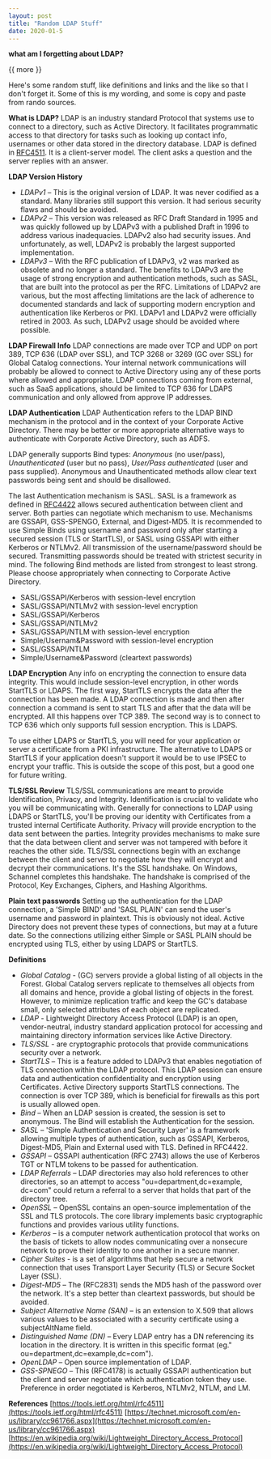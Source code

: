 ```yaml
---
layout: post
title: "Random LDAP Stuff"
date: 2020-01-5
---
```


**what am I forgetting about LDAP?**

{{ more }}

Here's some random stuff, like definitions and links and the like so that I don't forget it.  Some of this is my wording, and some is copy and paste from rando sources.

**What is LDAP?**
LDAP is an industry standard Protocol that systems use to connect to a directory, such as Active Directory. It facilitates programmatic
access to that directory for tasks such as looking up contact info, usernames or other data stored in the directory database. LDAP is defined
in [RFC4511](https://tools.ietf.org/html/rfc4511). It is a client-server model. The client asks a question and the server replies with an answer.

**LDAP Version History**
* *LDAPv1* – This is the original version of LDAP. It was never codified as a standard. Many libraries still support this version. It had serious
security flaws and should be avoided.
* *LDAPv2* – This version was released as RFC Draft Standard in 1995 and was quickly followed up by LDAPv3 with a published Draft in 1996 to
address various inadequacies. LDAPv2 also had security issues. And unfortunately, as well, LDAPv2 is probably the largest supported
implementation.
* *LDAPv3* – With the RFC publication of LDAPv3, v2 was marked as obsolete and no longer a standard. The benefits to LDAPv3 are the usage of
strong encryption and authentication methods, such as SASL, that are built into the protocol as per the RFC.
Limitations of LDAPv2 are various, but the most affecting limitations are the lack of adherence to documented standards and lack of
supporting modern encryption and authentication like Kerberos or PKI. LDAPv1 and LDAPv2 were officially retired in 2003. As such, LDAPv2
usage should be avoided where possible.

**LDAP Firewall Info**
LDAP connections are made over TCP and UDP on port 389, TCP 636 (LDAP over SSL), and TCP 3268 or 3269 (GC over SSL) for Global Catalog connections. Your internal network communications will probably be allowed to connect to Active Directory using any of these ports where allowed and appropriate. LDAP connections coming from external, such as SaaS applications, should be limited to TCP 636 for LDAPS communication and only allowed from approve IP addresses.

**LDAP Authentication**
LDAP Authentication refers to the LDAP BIND mechanism in the protocol and in the context of your Corporate Active
Directory. There may be better or more appropriate alternative ways to authenticate with Corporate Active Directory, such as ADFS. 

LDAP generally supports Bind types: *Anonymous* (no user/pass), *Unauthenticated* (user but no pass), *User/Pass authenticated* (user and
pass supplied). Anonymous and Unauthenticated methods allow clear text passwords being sent and should be disallowed.

The last Authentication mechanism is SASL. SASL is a framework as defined in [RFC4422](https://tools.ietf.org/html/rfc4422) allows secured authentication between client and
server. Both parties can negotiate which mechanism to use. Mechanisms are GSSAPI, GSS-SPENGO, External, and Digest-MD5.
It is recommended to use Simple Binds using username and password only after starting a secured session (TLS or StartTLS), 
or SASL using GSSAPI with either Kerberos or NTLMv2.  All transmission of the username/password should be secured.
Transmitting passwords should be treated with strictest security in mind. The following Bind methods are listed from strongest to least
strong. Please choose appropriately when connecting to Corporate Active Directory.
* SASL/GSSAPI/Kerberos with session-level encrytion
* SASL/GSSAPI/NTLMv2 with session-level encryption
* SASL/GSSAPI/Kerberos
* SASL/GSSAPI/NTLMv2
* SASL/GSSAPI/NTLM with session-level encryption
* Simple/Usernam&Password with session-level encryption
* SASL/GSSAPI/NTLM
* Simple/Username&Password (cleartext passwords)

**LDAP Encryption**
Any info on encrypting the connection to ensure data integrity. This would include session-level encryption, in other words StartTLS or
LDAPS. The first way, StartTLS encrypts the data after the connection has been made. A LDAP connection is made and then after connection
a command is sent to start TLS and after that the data will be encrypted. All this happens over TCP 389. The second way is to connect to TCP
636 which only supports full session encryption. This is LDAPS.

To use either LDAPS or StartTLS, you will need for your application or server a certificate from a PKI infrastructure. 
The alternative to LDAPS or StartTLS if your application doesn't support it would be to use IPSEC to encrypt your traffic. This is outside the
scope of this post, but a good one for future writing.  

**TLS/SSL Review**
TLS/SSL communications are meant to provide Identification, Privacy, and Integrity. Identification is crucial to validate who you will be
communicating with. Generally for connections to LDAP using LDAPS or StartTLS, you'll be proving our identity with Certificates
from a trusted internal Certificate Authority. Privacy will provide encryption to the data sent between the parties. Integrity provides
mechanisms to make sure that the data between client and server was not tampered with before it reaches the other side.
TLS/SSL connections begin with an exchange between the client and server to negotiate how they will encrypt and decrypt their
communications. It's the SSL handshake. On Windows, Schannel completes this handshake. The handshake is comprised of the Protocol,
Key Exchanges, Ciphers, and Hashing Algorithms.

**Plain text passwords**
Setting up the authentication for the LDAP connection, a 'Simple BIND' and 'SASL PLAIN' can send the user's username and password in 
plaintext. This is obviously not ideal. Active Directory does not prevent these types of connections, but may at a future date. So
the connections utilizing either Simple or SASL PLAIN should be encrypted using TLS, either by using LDAPS or StartTLS.

**Definitions**
* *Global Catalog* - (GC) servers provide a global listing of all objects in the Forest. Global Catalog servers replicate to themselves all objects
from all domains and hence, provide a global listing of objects in the forest. However, to minimize replication traffic and keep the GC's
database small, only selected attributes of each object are replicated.
* *LDAP* - Lightweight Directory Access Protocol (LDAP) is an open, vendor-neutral, industry standard application protocol for accessing and
maintaining directory information services like Active Directory.
* *TLS/SSL* - are cryptographic protocols that provide communications security over a network.
* *StartTLS* – This is a feature added to LDAPv3 that enables negotiation of TLS connection within the LDAP protocol. This LDAP session can
ensure data and authentication confidentiality and encryption using Certificates. Active Directory supports StartTLS
connections. The connection is over TCP 389, which is beneficial for firewalls as this port is usually allowed open.
* *Bind* – When an LDAP session is created, the session is set to anonymous. The Bind will establish the Authentication for the session.
* *SASL* – 'Simple Authentication and Security Layer' is a framework allowing multiple types of authentication, such as GSSAPI, Kerberos,
Digest-MD5, Plain and External used with TLS. Defined in RFC4422.
* *GSSAPI* – GSSAPI authentication (RFC 2743) allows the use of Kerberos TGT or NTLM tokens to be passed for authentication.
* *LDAP Referrals* – LDAP directories may also hold references to other directories, so an attempt to access "ou=department,dc=example,
dc=com" could return a referral  to a server that holds that part of the directory tree.  
* *OpenSSL* – OpenSSL contains an open-source implementation of the SSL and TLS protocols. The core library implements basic 
cryptographic functions and provides various utility functions.
* *Kerberos* – is a computer network authentication protocol that works on the basis of tickets to allow nodes communicating over a nonsecure network to prove their identity to one another in a secure manner. 
* *Cipher Suites* - is a set of algorithms that help secure a network connection that uses Transport Layer Security (TLS) or Secure Socket Layer
(SSL).
* *Digest-MD5* – The (RFC2831) sends the MD5 hash of the password over the network. It's a step better than cleartext passwords, but should
be avoided.
* *Subject Alternative Name (SAN)* –  is an extension to X.509 that allows various values to be associated with a security certificate using a
subjectAltName field.
* *Distinguished Name (DN)* – Every LDAP entry has a DN referencing its location in the directory.  It is written in this specific format (eg."
ou=department,dc=example,dc=com").
* *OpenLDAP* – Open source implementation of LDAP.
* *GSS-SPNEGO* – This (RFC4178) is actually GSSAPI authentication but the client and server negotiate which authentication token they use.
Preference in order negotiated is Kerberos, NTLMv2, NTLM, and LM.

**References**
[https://tools.ietf.org/html/rfc4511](https://tools.ietf.org/html/rfc4511)
[https://technet.microsoft.com/en-us/library/cc961766.aspx](https://technet.microsoft.com/en-us/library/cc961766.aspx)
[https://en.wikipedia.org/wiki/Lightweight_Directory_Access_Protocol](https://en.wikipedia.org/wiki/Lightweight_Directory_Access_Protocol)